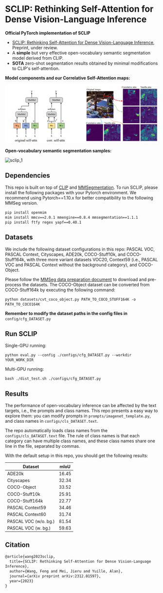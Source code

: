 # SCLIP: Rethinking Self-Attention for Dense Vision-Language Inference

**Official PyTorch implementation of SCLIP**

* [SCLIP: Rethinking Self-Attention for Dense Vision-Language Inference](https://arxiv.org/pdf/2312.01597.pdf), Preprint, under review.
* A **simple** but very effective open-vocabulary semantic segmentation model derived from CLIP.
* **SOTA** zero-shot segmentation results obtained by minimal modifications to CLIP's self-attention.

**Model components and our Correlative Self-Attention maps:**

![sclip_0](figs/sclip_0.png)

**Open-vocabulary semantic segmentation samples:**

![sclip_1](figs/sclip_1.png)



## Dependencies

This repo is built on top of [CLIP](https://github.com/openai/CLIP) and [MMSegmentation](https://github.com/open-mmlab/mmsegmentation). To run SCLIP, please install the following packages with your Pytorch environment. We recommend using Pytorch==1.10.x for better compatibility to the following MMSeg version.

```
pip install openmim
mim install mmcv==2.0.1 mmengine==0.8.4 mmsegmentation==1.1.1
pip install ftfy regex yapf==0.40.1
```



## Datasets
We include the following dataset configurations in this repo: PASCAL VOC, PASCAL Context, Cityscapes, ADE20k, COCO-Stuff10k, and COCO-Stuff164k, with three more variant datasets VOC20, Context59 (i.e., PASCAL VOC and PASCAL Context without the background category), and COCO-Object.

Please follow the [MMSeg data preparation document](https://github.com/open-mmlab/mmsegmentation/blob/main/docs/en/user_guides/2_dataset_prepare.md) to download and pre-process the datasets. The COCO-Object dataset can be converted from COCO-Stuff164k by executing the following command:

```
python datasets/cvt_coco_object.py PATH_TO_COCO_STUFF164K -o PATH_TO_COCO164K
```

**Remember to modify the dataset paths in the config files in** `config/cfg_DATASET.py`



## Run SCLIP
Single-GPU running:

```
python eval.py --config ./configs/cfg_DATASET.py --workdir YOUR_WORK_DIR
```

Multi-GPU running:
```
bash ./dist_test.sh ./configs/cfg_DATASET.py
```



## Results

The performance of open-vocabulary inference can be affected by the text targets, i.e., the prompts and class names. This repo presents a easy way to explore them: you can modify prompts in `prompts/imagenet_template.py`, and class names in `configs/cls_DATASET.text`. 

The repo automatically loads class names from the `configs/cls_DATASET.text` file. The rule of class names is that each category can have multiple class names, and these class names share one line in the file, separated by commas.

With the default setup in this repo, you should get the following results:

| Dataset               | mIoU  |
| --------------------- | ----- |
| ADE20k                | 16.45 |
| Cityscapes            | 32.34 |
| COCO-Object           | 33.52 |
| COCO-Stuff10k         | 25.91 |
| COCO-Stuff164k        | 22.77 |
| PASCAL Context59      | 34.46 |
| PASCAL Context60      | 31.74 |
| PASCAL VOC (w/o. bg.) | 81.54 |
| PASCAL VOC (w. bg.)   | 59.63 |



## Citation

```
@article{wang2023sclip,
  title={SCLIP: Rethinking Self-Attention for Dense Vision-Language Inference},
  author={Wang, Feng and Mei, Jieru and Yuille, Alan},
  journal={arXiv preprint arXiv:2312.01597},
  year={2023}
}
```
